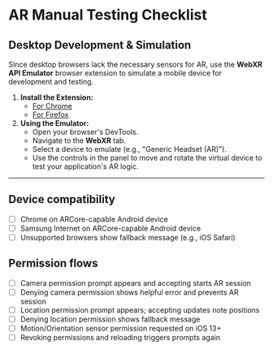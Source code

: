 # AR Manual Testing Checklist

## Desktop Development & Simulation

Since desktop browsers lack the necessary sensors for AR, use the **WebXR API Emulator** browser extension to simulate a mobile device for development and testing.

1.  **Install the Extension:**
    *   [For Chrome](https://chrome.google.com/webstore/detail/webxr-api-emulator/mjddjgeghkdijejnciaefnkjmkafnnje)
    *   [For Firefox](https://addons.mozilla.org/en-US/firefox/addon/webxr-api-emulator/)
2.  **Using the Emulator:**
    *   Open your browser's DevTools.
    *   Navigate to the **WebXR** tab.
    *   Select a device to emulate (e.g., "Generic Headset (AR)").
    *   Use the controls in the panel to move and rotate the virtual device to test your application's AR logic.

---

## Device compatibility
- [ ] Chrome on ARCore-capable Android device
- [ ] Samsung Internet on ARCore-capable Android device
- [ ] Unsupported browsers show fallback message (e.g., iOS Safari)

## Permission flows
- [ ] Camera permission prompt appears and accepting starts AR session
- [ ] Denying camera permission shows helpful error and prevents AR session
- [ ] Location permission prompt appears; accepting updates note positions
- [ ] Denying location permission shows fallback message
- [ ] Motion/Orientation sensor permission requested on iOS 13+
- [ ] Revoking permissions and reloading triggers prompts again
